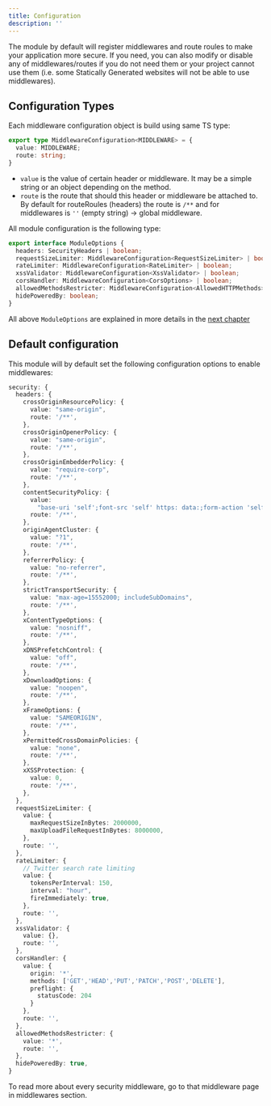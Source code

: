 ```yaml
---
title: Configuration
description: ''
---
```


The module by default will register middlewares and route roules to make your application more secure. If you need, you can also modify or disable any of middlewares/routes if you do not need them or your project cannot use them (i.e. some Statically Generated websites will not be able to use middlewares).

## Configuration Types

Each middleware configuration object is build using same TS type:

```ts
export type MiddlewareConfiguration<MIDDLEWARE> = {
  value: MIDDLEWARE;
  route: string;
}
```

* `value` is the value of certain header or middleware. It may be a simple string or an object depending on the method.
* `route` is the route that should this header or middleware be attached to. By default for routeRoules (headers) the route is `/**` and for middlewares is `''` (empty string) -> global middleware.

All module configuration is the following type:

```ts
export interface ModuleOptions {
  headers: SecurityHeaders | boolean;
  requestSizeLimiter: MiddlewareConfiguration<RequestSizeLimiter> | boolean;
  rateLimiter: MiddlewareConfiguration<RateLimiter> | boolean;
  xssValidator: MiddlewareConfiguration<XssValidator> | boolean;
  corsHandler: MiddlewareConfiguration<CorsOptions> | boolean;
  allowedMethodsRestricter: MiddlewareConfiguration<AllowedHTTPMethods> | boolean;
  hidePoweredBy: boolean;
}
```

All above `ModuleOptions` are explained in more details in the [next chapter](/middlewares/headers)

## Default configuration

This module will by default set the following configuration options to enable middlewares:

```ts
security: {
  headers: {
    crossOriginResourcePolicy: {
      value: "same-origin",
      route: '/**',
    },
    crossOriginOpenerPolicy: {
      value: "same-origin",
      route: '/**',
    },
    crossOriginEmbedderPolicy: {
      value: "require-corp",
      route: '/**',
    },
    contentSecurityPolicy: {
      value:
        "base-uri 'self';font-src 'self' https: data:;form-action 'self';frame-ancestors 'self';img-src 'self' data:;object-src 'none';script-src-attr 'none';style-src 'self' https: 'unsafe-inline';upgrade-insecure-requests",
      route: '/**',
    },
    originAgentCluster: {
      value: "?1",
      route: '/**',
    },
    referrerPolicy: {
      value: "no-referrer",
      route: '/**',
    },
    strictTransportSecurity: {
      value: "max-age=15552000; includeSubDomains",
      route: '/**',
    },
    xContentTypeOptions: {
      value: "nosniff",
      route: '/**',
    },
    xDNSPrefetchControl: {
      value: "off",
      route: '/**',
    },
    xDownloadOptions: {
      value: "noopen",
      route: '/**',
    },
    xFrameOptions: {
      value: "SAMEORIGIN",
      route: '/**',
    },
    xPermittedCrossDomainPolicies: {
      value: "none",
      route: '/**',
    },
    xXSSProtection: {
      value: 0,
      route: '/**',
    },
  },
  requestSizeLimiter: {
    value: {
      maxRequestSizeInBytes: 2000000,
      maxUploadFileRequestInBytes: 8000000,
    },
    route: '',
  },
  rateLimiter: {
    // Twitter search rate limiting
    value: {
      tokensPerInterval: 150,
      interval: "hour",
      fireImmediately: true,
    },
    route: '',
  },
  xssValidator: {
    value: {},
    route: '',
  },
  corsHandler: {
    value: {
      origin: '*',
      methods: ['GET','HEAD','PUT','PATCH','POST','DELETE'],
      preflight: {
        statusCode: 204
      }
    },
    route: '',
  },
  allowedMethodsRestricter: {
    value: '*',
    route: '',
  },
  hidePoweredBy: true,
}
```

To read more about every security middleware, go to that middleware page in middlewares section.
